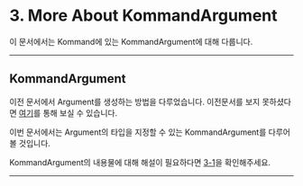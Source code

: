 # 3. More About KommandArgument

이 문서에서는 Kommand에 있는 KommandArgument에 대해 다룹니다.

---

## KommandArgument

이전 문서에서 Argument를 생성하는 방법을 다루었습니다. 이전문서를 보지 못하셨다면 [여기](./Kommand-2.md)를 통해 보실 수 있습니다.

이번 문서에서는 Argument의 타입을 지정할 수 있는 KommandArgument를 다루어 볼 것입니다.

KommandArgument의 내용물에 대해 해설이 필요하다면 [3-1](./Kommand-3-1.md)을 확인해주세요.

---

<!-- TODO: UPDATE CONTENTS -->